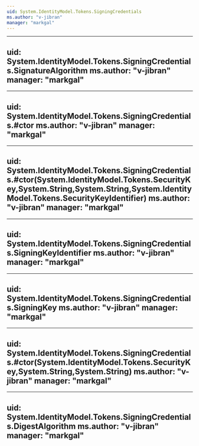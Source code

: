 ```yaml
---
uid: System.IdentityModel.Tokens.SigningCredentials
ms.author: "v-jibran"
manager: "markgal"
---
```


---
uid: System.IdentityModel.Tokens.SigningCredentials.SignatureAlgorithm
ms.author: "v-jibran"
manager: "markgal"
---

---
uid: System.IdentityModel.Tokens.SigningCredentials.#ctor
ms.author: "v-jibran"
manager: "markgal"
---

---
uid: System.IdentityModel.Tokens.SigningCredentials.#ctor(System.IdentityModel.Tokens.SecurityKey,System.String,System.String,System.IdentityModel.Tokens.SecurityKeyIdentifier)
ms.author: "v-jibran"
manager: "markgal"
---

---
uid: System.IdentityModel.Tokens.SigningCredentials.SigningKeyIdentifier
ms.author: "v-jibran"
manager: "markgal"
---

---
uid: System.IdentityModel.Tokens.SigningCredentials.SigningKey
ms.author: "v-jibran"
manager: "markgal"
---

---
uid: System.IdentityModel.Tokens.SigningCredentials.#ctor(System.IdentityModel.Tokens.SecurityKey,System.String,System.String)
ms.author: "v-jibran"
manager: "markgal"
---

---
uid: System.IdentityModel.Tokens.SigningCredentials.DigestAlgorithm
ms.author: "v-jibran"
manager: "markgal"
---
